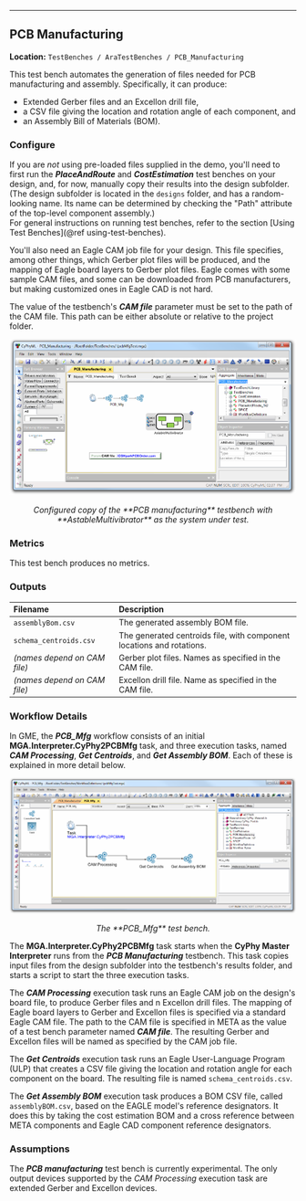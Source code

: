 - - -
## PCB Manufacturing
**Location:** `TestBenches / AraTestBenches / PCB_Manufacturing`

This test bench automates the generation of files needed for PCB manufacturing and assembly.  Specifically, it can produce:
- Extended Gerber files and an Excellon drill file,
- a CSV file giving the location and rotation angle of each component, and
- an Assembly Bill of Materials (BOM).

### Configure
If you are _not_ using pre-loaded files supplied in the demo, you'll need to first run the ***PlaceAndRoute*** and ***CostEstimation*** test benches on your design, and, for now, manually copy their results into the design subfolder.  (The design subfolder is located in the `designs` folder, and has a random-looking name.  Its name can be determined by checking the "Path" attribute of the top-level component assembly.)  
For general instructions on running test benches, refer to the section [Using Test Benches](@ref using-test-benches).  

You'll also need an Eagle CAM job file for your design.  This file specifies, among other things, which Gerber plot files will be produced, and the mapping of Eagle board layers to Gerber plot files. Eagle comes with some sample CAM files, and some can be downloaded from PCB manufacturers, but making customized ones in Eagle CAD is not hard.

The value of the testbench's ***CAM file*** parameter must be set to the path of the CAM file.  This path can be either absolute or relative to the project folder.  

![PCB Mfg test bench](images/11-08-pcb-mfg-test.png)
<center><i>Configured copy of the **PCB manufacturing** testbench with **AstableMultivibrator** as the system under test.</i></center>


### Metrics
This test bench produces no metrics.

### Outputs
| Filename | Description |
| :------- | :---------- |
| `assemblyBom.csv` | The generated assembly BOM file.
| `schema_centroids.csv` | The generated centroids file, with component locations and rotations.
| <i>(names depend on CAM file)</i> | Gerber plot files.  Names as specified in the CAM file.
| <i>(names depend on CAM file)</i> | Excellon drill file.  Name as specified in the CAM file.

### Workflow Details
In GME, the ***PCB_Mfg*** workflow consists of an initial __MGA.Interpreter.CyPhy2PCBMfg__ task, and three execution tasks, named ***CAM Processing***, ***Get Centroids***, and ***Get Assembly BOM***.  Each of these is explained in more detail below.

![PCB Mfg Workflow](images/11-08-pcb-mfg-task.png)
<center><i>The **PCB_Mfg** test bench.</i></center>

The __MGA.Interpreter.CyPhy2PCBMfg__ task starts when the **CyPhy Master Interpreter** runs from the ***PCB Manufacturing*** testbench.  This task copies input files from the design subfolder into the testbench's results folder, and starts a script to start the three execution tasks.

The ***CAM Processing*** execution task runs an Eagle CAM job on the design's board file, to produce Gerber files and n Excellon drill files.  The mapping of Eagle board layers to Gerber and Excellon files is specified via a standard Eagle CAM file.   The path to the CAM file is specified in META as the value of a test bench parameter named ***CAM file***.  The resulting Gerber and Excellon files will be named as specified by the CAM job file.

The ***Get Centroids*** execution task runs an Eagle User-Language Program (ULP) that creates a CSV file giving the location and rotation angle for each component on the board.  The resulting file is named `schema_centroids.csv`.

The ***Get Assembly BOM*** execution task produces a BOM CSV file, called `assemblyBOM.csv`, based on the EAGLE model's reference designators. It does this by taking the cost estimation BOM and a cross reference between META components and Eagle CAD component reference designators.

### Assumptions
The ***PCB manufacturing*** test bench is currently experimental.  The only output devices supported by the _CAM Processing_ execution task are extended Gerber and Excellon devices.
